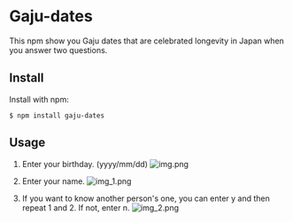 # Gaju-dates

This npm show you Gaju dates that are celebrated longevity in Japan when you answer two questions.

## Install

Install with npm:
```
$ npm install gaju-dates
```

## Usage

1. Enter your birthday. (yyyy/mm/dd)
![img.png](img.png)
   
2. Enter your name.
![img_1.png](img_1.png)
   
3. If you want to know another person's one, you can enter y and then repeat 1 and 2. If not, enter n.
![img_2.png](img_2.png)
   